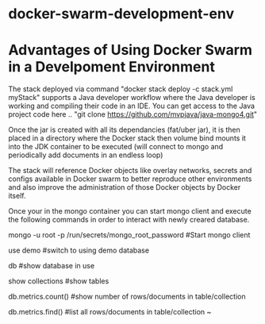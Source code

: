 # docker-swarm-development-env
Advantages of Using Docker Swarm in a Develpoment Environment
==============================================================

The stack deployed via command "docker stack deploy -c stack.yml myStack" supports
a Java developer workflow where the Java developer is working and compiling their code
in an IDE. You can get access to the Java project code here .. "git clone https://github.com/mvpjava/java-mongo4.git"

Once the jar is created with all its dependancies (fat/uber jar), it is then
placed in a directory where the Docker stack then volume bind mounts it into the JDK container
to be executed (will connect to mongo and periodically add documents in an endless loop)

The stack will reference Docker objects like overlay networks, secrets and configs
available in Docker swarm to better reproduce other environments and also improve the
administration of those Docker objects by Docker itself.

Once your in the mongo container you can start mongo client and 
execute the following commands in order to interact with newly 
creared database.

mongo  -u root -p /run/secrets/mongo_root_password    #Start mongo client

use demo              #switch to using demo database

db                    #show database in use

show collections      #show tables

db.metrics.count()   #show number of rows/documents in table/collection

db.metrics.find()   #list all rows/documents in table/collection
~                              
